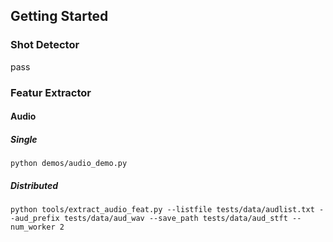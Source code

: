 ## Getting Started

### Shot Detector
pass

### Featur Extractor

#### Audio 

##### Single
```
python demos/audio_demo.py
```

##### Distributed
```
python tools/extract_audio_feat.py --listfile tests/data/audlist.txt --aud_prefix tests/data/aud_wav --save_path tests/data/aud_stft --num_worker 2
```